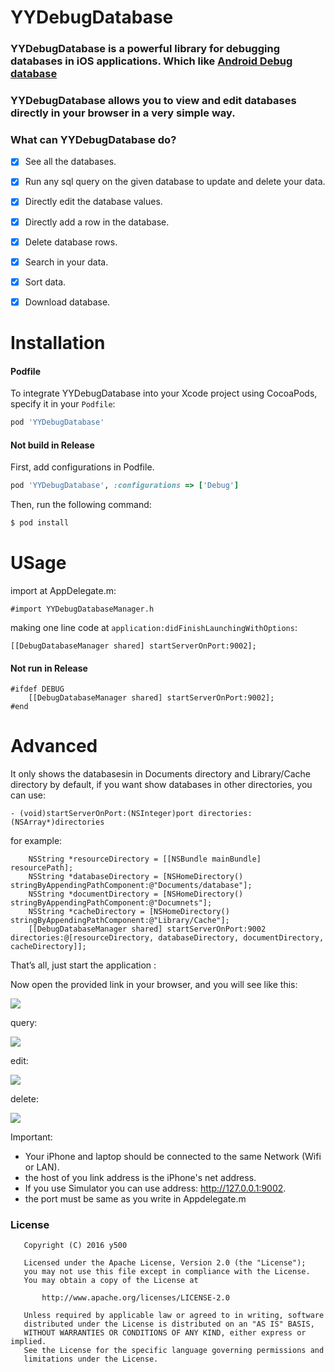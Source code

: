 # YYDebugDatabase

### YYDebugDatabase is a powerful library for debugging databases in iOS applications. Which like [Android Debug database](https://github.com/amitshekhariitbhu/Android-Debug-Database)

### YYDebugDatabase allows you to view and edit databases directly in your browser in a very simple way.

### What can YYDebugDatabase do?
- [x] See all the databases.
- [x] Run any sql query on the given database to update and delete your data.
- [x] Directly edit the database values.
- [x] Directly add a row in the database.
- [x] Delete database rows.
- [x] Search in your data.
- [x] Sort data.
- [x] Download database.


# Installation

#### Podfile

To integrate YYDebugDatabase into your Xcode project using CocoaPods, specify it in your `Podfile`:

```ruby
pod 'YYDebugDatabase'
```
#### Not build in Release

First, add configurations in Podfile.

```ruby
pod 'YYDebugDatabase', :configurations => ['Debug']
```


Then, run the following command:

```bash
$ pod install
```

# USage

import at AppDelegate.m:

```objc
#import YYDebugDatabaseManager.h
```

making one line code at `application:didFinishLaunchingWithOptions`:

```objc
[[DebugDatabaseManager shared] startServerOnPort:9002];
```
#### Not run in Release

```objc
#ifdef DEBUG
	[[DebugDatabaseManager shared] startServerOnPort:9002];
#end
```
# Advanced

It only shows the databasesin in Documents directory and Library/Cache directory by default, if you want show databases in other directories, you can use:

```objc
- (void)startServerOnPort:(NSInteger)port directories:(NSArray*)directories
```
for example:

```objc
    NSString *resourceDirectory = [[NSBundle mainBundle] resourcePath];
    NSString *databaseDirectory = [NSHomeDirectory() stringByAppendingPathComponent:@"Documents/database"];
    NSString *documentDirectory = [NSHomeDirectory() stringByAppendingPathComponent:@"Documnets"];
    NSString *cacheDirectory = [NSHomeDirectory() stringByAppendingPathComponent:@"Library/Cache"];
    [[DebugDatabaseManager shared] startServerOnPort:9002 directories:@[resourceDirectory, databaseDirectory, documentDirectory, cacheDirectory]];
```

That’s all, just start the application :

Now open the provided link in your browser, and you will see like this:

![](http://noti.qiniudn.com/693916a699a78a1c01da2d93126c0ed71.png)

query:

![](http://noti.qiniudn.com/21dd97948e85cf928751ef6d2b7d92662.png)

edit:

![](http://noti.qiniudn.com/b081fa0e1842a05c23321d08f7cec6683.png)

delete:

![](http://noti.qiniudn.com/d0c7cb82ae6aadf790dc57da6c6e888f4.png)


Important:
- Your iPhone and laptop should be connected to the same Network (Wifi or LAN).
- the host of you link address is the iPhone's net address.
- If you use Simulator you can use address: http://127.0.0.1:9002.
- the port must be same as you write in Appdelegate.m

### License
```
   Copyright (C) 2016 y500

   Licensed under the Apache License, Version 2.0 (the "License");
   you may not use this file except in compliance with the License.
   You may obtain a copy of the License at

       http://www.apache.org/licenses/LICENSE-2.0

   Unless required by applicable law or agreed to in writing, software
   distributed under the License is distributed on an "AS IS" BASIS,
   WITHOUT WARRANTIES OR CONDITIONS OF ANY KIND, either express or implied.
   See the License for the specific language governing permissions and
   limitations under the License.
```

